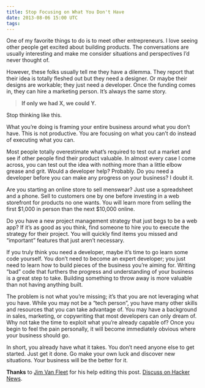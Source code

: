 ```yaml
---
title: Stop Focusing on What You Don't Have
date: 2013-08-06 15:00 UTC
tags:
---
```

One of my favorite things to do is to meet other entrepreneurs. I love
seeing other people get excited about building products. The
conversations are usually interesting and make me consider situations
and perspectives I’d never thought of.

However, these folks usually tell me they have a dilemma. They report
that their idea is totally fleshed out but they need a designer. Or
maybe their designs are workable; they just need a developer. Once the
funding comes in, they can hire a marketing person. It’s always the same
story.

> **If only we had X, we could Y.**

Stop thinking like this.

What you’re doing is framing your entire business around what you don’t
have. This is not productive. You are focusing on what you can’t do
instead of executing what you can.

Most people totally overestimate what’s required to test out a market
and see if other people find their product valuable. In almost every
case I come across, you can test out the idea with nothing more than a
little elbow grease and grit. Would a developer help? Probably. Do you
need a developer before you can make any progress on your business? I
doubt it.

Are you starting an online store to sell menswear? Just use a
spreadsheet and a phone. Sell to customers one by one before investing
in a web storefront for products no one wants. You will learn more from
selling the first $1,000 in person than the next $10,000 online.

Do you have a new project management strategy that just begs to be a web
app? If it’s as good as you think, find someone to hire you to execute
the strategy for their project. You will quickly find items you missed
and “important” features that just aren’t necessary.

If you truly think you need a developer, maybe it’s time to go learn
some code yourself. You don’t need to become an expert developer; you
just need to learn how to build pieces of the business you’re aiming
for. Writing “bad” code that furthers the progress and understanding of
your business is a great step to take. Building something to throw away
is more valuable than not having anything built.

The problem is not what you’re missing; it’s that you are not leveraging
what you have. While you may not be a “tech person”, you have many other
skills and resources that you can take advantage of. You may have a
background in sales, marketing, or copywriting that most developers can
only dream of. Why not take the time to exploit what you’re already
capable of? Once you begin to feel the pain personally, it will become
immediately obvious where your business should go.

In short, you already have what it takes. You don’t need anyone else to
get started. Just get it done. Go make your own luck and discover new
situations. Your business will be the better for it.

<footer>
  <strong>Thanks</strong> to <a href="http://twitter.com/bigfleet">Jim Van Fleet</a> for his help editing this post. <a href="https://news.ycombinator.com/item?id=6167211">Discuss on Hacker News</a>.
</footer>
